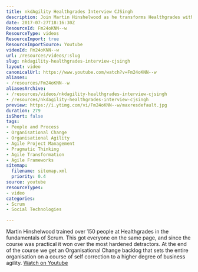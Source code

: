 ```yaml
---
title: nkdAgility Healthgrades Interview CJSingh
description: Join Martin Hinshelwood as he transforms Healthgrades with Scrum training, uniting teams and igniting a journey towards enhanced business agility!
date: 2017-07-27T18:16:30Z
ResourceId: Fm24oKNN--w
ResourceType: videos
ResourceImport: true
ResourceImportSource: Youtube
videoId: Fm24oKNN--w
url: /resources/videos/:slug
slug: nkdagility-healthgrades-interview-cjsingh
layout: video
canonicalUrl: https://www.youtube.com/watch?v=Fm24oKNN--w
aliases:
- /resources/Fm24oKNN--w
aliasesArchive:
- /resources/videos/nkdagility-healthgrades-interview-cjsingh
- /resources/nkdagility-healthgrades-interview-cjsingh
preview: https://i.ytimg.com/vi/Fm24oKNN--w/maxresdefault.jpg
duration: 279
isShort: false
tags:
- People and Process
- Organisational Change
- Organisational Agility
- Agile Project Management
- Pragmatic Thinking
- Agile Transformation
- Agile Frameworks
sitemap:
  filename: sitemap.xml
  priority: 0.4
source: youtube
resourceTypes:
- video
categories:
- Scrum
- Social Technologies

---
```

 Martin Hinshelwood trained over 150 people at Healthgrades in the fundamentals of Scrum. This got everyone on the same page, and since the course was practical it won over the most hardened detractors. At the end of the course we get an Organisational Change backlog that sets the entire organisation on a course of self correction to a higher degree of business agility. 
 [Watch on Youtube](https://www.youtube.com/watch?v=Fm24oKNN--w)

